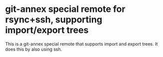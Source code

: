# git-annex special remote for rsync+ssh, supporting import/export trees

This is a git-annex special remote that supports import and export
trees.  It does this by also using ssh.
